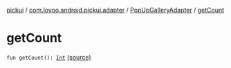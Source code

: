 [pickui](../../index.md) / [com.lovoo.android.pickui.adapter](../index.md) / [PopUpGalleryAdapter](index.md) / [getCount](./get-count.md)

# getCount

`fun getCount(): `[`Int`](https://kotlinlang.org/api/latest/jvm/stdlib/kotlin/-int/index.html) [(source)](https://github.com/lovoo/android-pickpic/blob/master/pickui/src/main/kotlin/com/lovoo/android/pickui/adapter/PopUpGalleryAdapter.kt#L66)